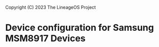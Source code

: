Copyright (C) 2023 The LineageOS Project

Device configuration for Samsung MSM8917 Devices
==================================================
